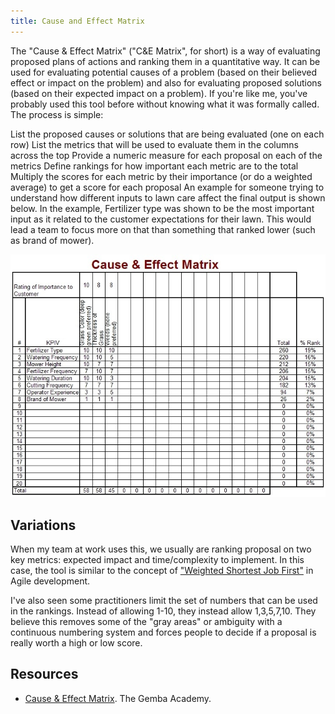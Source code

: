 ```yaml
---
title: Cause and Effect Matrix
---
```


The "Cause & Effect Matrix" ("C&E Matrix", for short) is a way of evaluating proposed plans of actions and ranking them in a quantitative way.  It can be used for evaluating potential causes of a problem (based on their believed effect or impact on the problem) and also for evaluating proposed solutions (based on their expected impact on a problem).  If you're like me, you've probably used this tool before without knowing what it was formally called.  The process is simple:

List the proposed causes or solutions that are being evaluated (one on each row)
List the metrics that will be used to evaluate them in the columns across the top
Provide a numeric measure for each proposal on each of the metrics
Define rankings for how important each metric are to the total
Multiply the scores for each metric by their importance (or do a weighted average) to get a score for each proposal
An example for someone trying to understand how different inputs to lawn care affect the final output is shown below.  In the example, Fertilizer type was shown to be the most important input as it related to the customer expectations for their lawn.  This would lead a team to focus more on that than something that ranked lower (such as brand of mower).

![Sample Matrix](assets/ce-matrix-sample.jpg)

## Variations

When my team at work uses this, we usually are ranking proposal on two key metrics: expected impact and time/complexity to implement.  In this case, the tool is similar to the concept of ["Weighted Shortest Job First"](weighted-shortest-job-first) in Agile development.

I've also seen some practitioners limit the set of numbers that can be used in the rankings.  Instead of allowing 1-10, they instead allow 1,3,5,7,10.  They believe this removes some of the "gray areas" or ambiguity with a continuous numbering system and forces people to decide if a proposal is really worth a high or low score.

## Resources

* [Cause & Effect Matrix](http://blog.gembaacademy.com/2007/06/11/need-help-making-decisions/).  The Gemba Academy.
